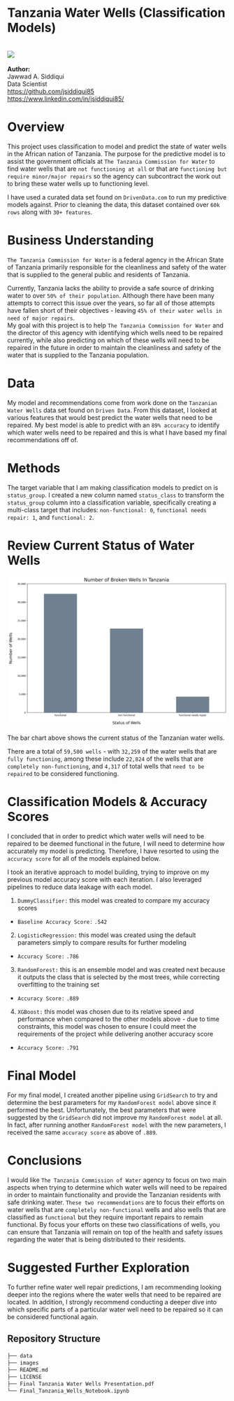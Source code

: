 # Tanzania Water Wells (Classification Models)
<br />
<img src= "https://github.com/jsiddiqui85/Phase-3-Tanzania_Water_Wells_Analysis/blob/main/images/Tanzania_Pano.jpg">
<br />

**Author:**  <br />
Jawwad A. Siddiqui<br />
Data Scientist<br />
https://github.com/jsiddiqui85<br />
https://www.linkedin.com/in/jsiddiqui85/<br />


# Overview

This project uses classification to model and predict the state of water wells in the African nation of Tanzania.  The purpose for the predictive model is to assist the government officials at `The Tanzania Commission for Water` to find water wells that are `not functioning at all` or that are `functioning but require minor/major repairs` so the agency can subcontract the work out to bring these water wells up to functioning level.  

I have used a curated data set found on `DrivenData.com` to run my predictive models against.  Prior to cleaning the data, this dataset contained over `60k rows` along with `30+ features`.  


# Business Understanding
`The Tanzania Commission for Water` is a federal agency in the African State of Tanzania primarily responsible for the cleanliness and safety of the water that is supplied to the general public and residents of Tanzania.  

Currently, Tanzania lacks the ability to provide a safe source of drinking water to over `50% of their population`.  Although there have been many attempts to correct this issue over the years, so far all of those attempts have fallen short of their objectives - leaving `45% of their water wells in need of major repairs`.  
My goal with this project is to help `The Tanzania Commission for Water` and the director of this agency with identifying which wells need to be repaired currently, while also predicting on which of these wells will need to be repaired in the future in order to maintain the cleanliness and safety of the water that is supplied to the Tanzania population.  


# Data
My model and recommendations come from work done on the `Tanzanian Water Wells` data set found on `Driven Data`.  From this dataset, I looked at various features that would best predict the water wells that need to be repaired.  My best model is able to predict with an `89% accuracy` to identify which water wells need to be repaired and this is what I have based my final recommendations off of.


# Methods
The target variable that I am making classification models to predict on is `status_group`.  I created a new column named `status_class` to transform the `status_group` column into a classification variable, specifically creating a multi-class target that includes: `non-functional: 0`, `functional needs repair: 1`, and `functional: 2`.


# Review Current Status of Water Wells

![img](./images/Num_Broken_Wells_Bar_Chart.png)

The bar chart above shows the current status of the Tanzanian water wells.  

There are a total of `59,500 wells` - with `32,259` of the water wells that are `fully functioning`, among these include `22,824` of the wells that are `completely non-functioning`, and `4,317` of total wells that `need to be repaired` to be considered functioning.


# Classification Models & Accuracy Scores

I concluded that in order to predict which water wells will need to be repaired to be deemed functional in the future, I will need to determine how accurately my model is predicting.  Therefore, I have resorted to using the `accuracy score` for all of the models explained below.

I took an iterative approach to model building, trying to improve on my previous model accuracy score with each iteration.  I also leveraged pipelines to reduce data leakage with each model.

1. `DummyClassifier:` this model was created to compare my accuracy scores 
- `Baseline Accuracy Score:` `.542`
2. `LogisticRegression:` this model was created using the default parameters simply to compare results for further modeling
- `Accuracy Score:` `.786`
3. `RandomForest:`  this is an ensemble model and was created next because it outputs the class that is selected by the most trees, while correcting overfitting to the training set
- `Accuracy Score:` `.889`
4. `XGBoost:` this model was chosen due to its relative speed and performance when compared to the other models above - due to time constraints, this model was chosen to ensure I could meet the requirements of the project while delivering another accuracy score
- `Accuracy Score:` `.791`

# Final Model

For my final model, I created another pipeline using `GridSearch` to try and determine the best parameters for my `RandomForest model` above since it performed the best. Unfortunately, the best parameters that were suggested by the `GridSearch` did not improve my `RandomForest model` at all.  In fact, after running another `RandomForest model` with the new parameters, I received the same `accuracy score` as above of `.889`.

# Conclusions

I would like `The Tanzania Commission of Water` agency to focus on two main aspects when trying to determine which water wells will need to be repaired in order to maintain functionality and provide the Tanzanian residents with safe drinking water.  `These two recommendations` are to focus their efforts on water wells that are `completely non-functional` wells and also wells that are classified as `functional` but they require important repairs to remain functional.  By focus your efforts on these two classifications of wells, you can ensure that Tanzania will remain on top of the health and safety issues regarding the water that is being distributed to their residents.

# Suggested Further Exploration

To further refine water well repair predictions, I am recommending looking deeper into the regions where the water wells that need to be repaired are located.  In addition, I strongly recommend conducting a deeper dive into which specific parts of a particular water well need to be repaired so it can be considered functional again.


## Repository Structure
```
├── data
├── images
├── README.md
├── LICENSE
├── Final Tanzania Water Wells Presentation.pdf
└── Final_Tanzania_Wells_Notebook.ipynb
